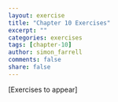 ```yaml
---
layout: exercise
title: "Chapter 10 Exercises"
excerpt: ""
categories: exercises
tags: [chapter-10]
author: simon_farrell
comments: false
share: false
---
```


[Exercises to appear]
